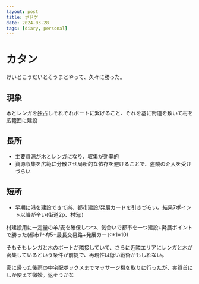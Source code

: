 ```yaml
---
layout: post
title: ボドゲ
date: 2024-03-28
tags: [diary, personal]
---
```


# カタン
けいとこうだいとそうまとやって、久々に勝った。

## 現象
木とレンガを独占しそれぞれポートに繋げること、それを基に街道を敷いて村を広範囲に建設

## 長所
- 主要資源が木とレンガになり、収集が効率的
- 資源収集を広範に分散させ局所的な依存を避けることで、盗賊の介入を受けづらい

## 短所
- 早期に港を建設できて尚、都市建設/発展カードを引きづらい。結果7ポイント以降が辛い(街道2p、村5p)

村建設用に一定量の羊/麦を確保しつつ、気合いで都市を一つ建設+発展ポイントで勝った(都市*1+村*5+最長交易路+発展カード*1=10)

そもそもレンガと木のポートが隣接していて、さらに近隣エリアにレンガと木が密集しているという条件が前提で、再現性は低い戦術かもしれない。

家に帰った後雨の中宅配ボックスまでマッサージ機を取りに行ったが、実質首にしか使えず微妙。返そうかな
